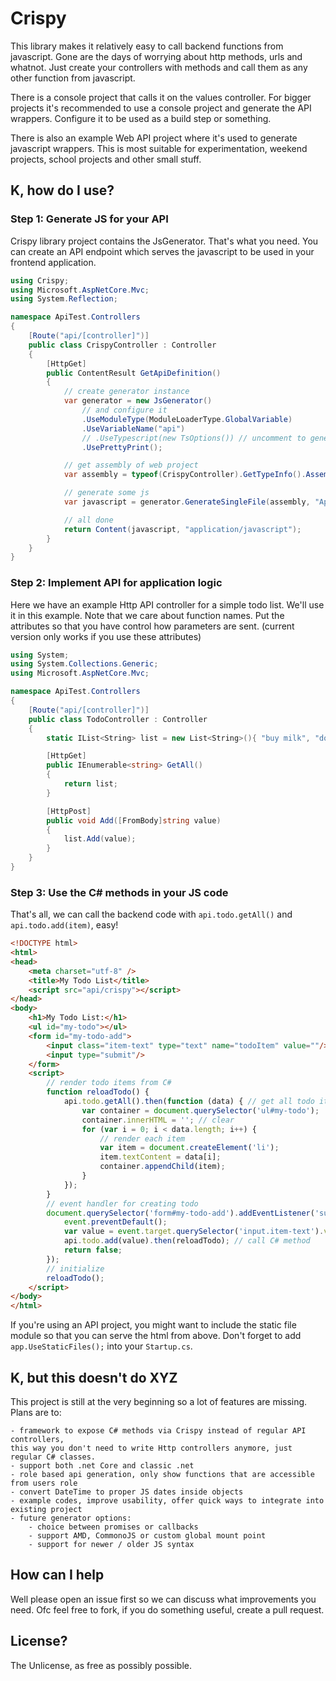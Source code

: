 

# Crispy

This library makes it relatively easy to call backend functions from javascript.
Gone are the days of worrying about http methods, urls and whatnot. 
Just create your controllers with methods and call them as any other function from javascript.

There is a console project that calls it on the values controller. 
For bigger projects it's recommended to use a console project and generate the API wrappers.
Configure it to be used as a build step or something.

There is also an example Web API project where it's used to generate javascript wrappers.
This is most suitable for experimentation, weekend projects, school projects and other small stuff.


## K, how do I use?

### Step 1: Generate JS for your API ###

Crispy library project contains the JsGenerator. That's what you need. 
You can create an API endpoint which serves the javascript to be used in your frontend application.

```csharp
using Crispy;
using Microsoft.AspNetCore.Mvc;
using System.Reflection;

namespace ApiTest.Controllers
{
	[Route("api/[controller]")]
	public class CrispyController : Controller
	{
		[HttpGet]
		public ContentResult GetApiDefinition()
		{
			// create generator instance
			var generator = new JsGenerator()
				// and configure it
				.UseModuleType(ModuleLoaderType.GlobalVariable)
				.UseVariableName("api")
				// .UseTypescript(new TsOptions()) // uncomment to generate types
				.UsePrettyPrint();

			// get assembly of web project
			var assembly = typeof(CrispyController).GetTypeInfo().Assembly;

			// generate some js
			var javascript = generator.GenerateSingleFile(assembly, "ApiTest.Controllers");

			// all done
			return Content(javascript, "application/javascript");
		}
	}
}
```


### Step 2: Implement API for application logic ###

Here we have an example Http API controller for a simple todo list. 
We'll use it in this example. 
Note that we care about function names. 
Put the attributes so that you have control how parameters are sent. 
(current version only works if you use these attributes)

```csharp
using System;
using System.Collections.Generic;
using Microsoft.AspNetCore.Mvc;

namespace ApiTest.Controllers
{
	[Route("api/[controller]")]
	public class TodoController : Controller
	{
		static IList<String> list = new List<String>(){ "buy milk", "do homework" };

		[HttpGet]
		public IEnumerable<string> GetAll()
		{
			return list;
		}

		[HttpPost]
		public void Add([FromBody]string value)
		{
			list.Add(value);
		}
	}
}
```

### Step 3: Use the C# methods in your JS code ###

That's all, we can call the backend code with `api.todo.getAll()` and `api.todo.add(item)`, easy!

```html
<!DOCTYPE html>
<html>
<head>
	<meta charset="utf-8" />
	<title>My Todo List</title>
	<script src="api/crispy"></script>
</head>
<body>
	<h1>My Todo List:</h1>
	<ul id="my-todo"></ul>
	<form id="my-todo-add">
		<input class="item-text" type="text" name="todoItem" value=""/>
		<input type="submit"/>
	</form>
	<script>
		// render todo items from C#
		function reloadTodo() {
			api.todo.getAll().then(function (data) { // get all todo items from C#
				var container = document.querySelector('ul#my-todo');
				container.innerHTML = ''; // clear
				for (var i = 0; i < data.length; i++) {
					// render each item
					var item = document.createElement('li');
					item.textContent = data[i];
					container.appendChild(item);
				}
			});
		}
		// event handler for creating todo 
		document.querySelector('form#my-todo-add').addEventListener('submit', function (event) {
			event.preventDefault();
			var value = event.target.querySelector('input.item-text').value;
			api.todo.add(value).then(reloadTodo); // call C# method
			return false;
		});
		// initialize
		reloadTodo();
	</script>
</body>
</html>
```

If you're using an API project, you might want to include the static file module so that you can serve the html from above. 
Don't forget to add `app.UseStaticFiles();` into your `Startup.cs`.


## K, but this doesn't do XYZ

This project is still at the very beginning so a lot of features are missing.
Plans are to:

	- framework to expose C# methods via Crispy instead of regular API controllers, 
	this way you don't need to write Http controllers anymore, just regular C# classes.
	- support both .net Core and classic .net
	- role based api generation, only show functions that are accessible from users role
	- convert DateTime to proper JS dates inside objects
	- example codes, improve usability, offer quick ways to integrate into existing project
	- future generator options:
		- choice between promises or callbacks
		- support AMD, CommonoJS or custom global mount point
		- support for newer / older JS syntax


## How can I help

Well please open an issue first so we can discuss what improvements you need. 
Ofc feel free to fork, if you do something useful, create a pull request.


## License?

The Unlicense, as free as possibly possible.
